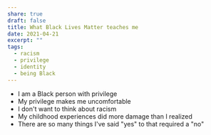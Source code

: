 ```yaml
---
share: true
draft: false
title: What Black Lives Matter teaches me
date: 2021-04-21
excerpt: ""
tags:
  - racism
  - privilege
  - identity
  - being Black
---
```


- I am a Black person with privilege
- My privilege makes me uncomfortable
- I don't want to think about racism
- My childhood experiences did more damage than I realized
- There are so many things I've said "yes" to that required a "no"
